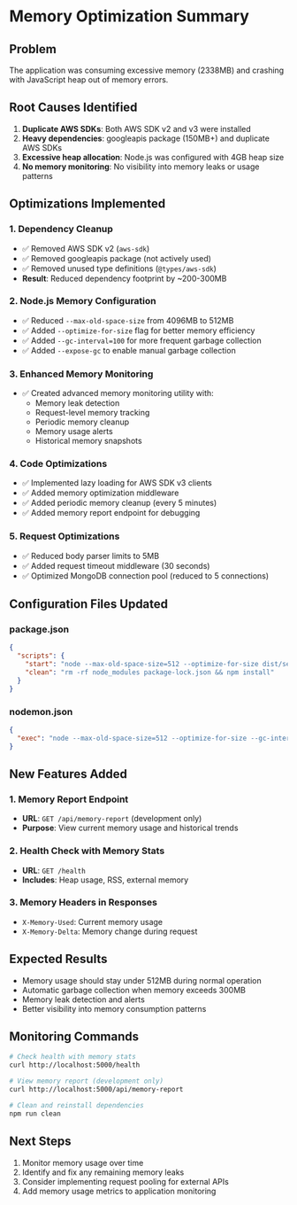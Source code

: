 # Memory Optimization Summary

## Problem
The application was consuming excessive memory (2338MB) and crashing with JavaScript heap out of memory errors.

## Root Causes Identified
1. **Duplicate AWS SDKs**: Both AWS SDK v2 and v3 were installed
2. **Heavy dependencies**: googleapis package (150MB+) and duplicate AWS SDKs
3. **Excessive heap allocation**: Node.js was configured with 4GB heap size
4. **No memory monitoring**: No visibility into memory leaks or usage patterns

## Optimizations Implemented

### 1. Dependency Cleanup
- ✅ Removed AWS SDK v2 (`aws-sdk`)
- ✅ Removed googleapis package (not actively used)
- ✅ Removed unused type definitions (`@types/aws-sdk`)
- **Result**: Reduced dependency footprint by ~200-300MB

### 2. Node.js Memory Configuration
- ✅ Reduced `--max-old-space-size` from 4096MB to 512MB
- ✅ Added `--optimize-for-size` flag for better memory efficiency
- ✅ Added `--gc-interval=100` for more frequent garbage collection
- ✅ Added `--expose-gc` to enable manual garbage collection

### 3. Enhanced Memory Monitoring
- ✅ Created advanced memory monitoring utility with:
  - Memory leak detection
  - Request-level memory tracking
  - Periodic memory cleanup
  - Memory usage alerts
  - Historical memory snapshots

### 4. Code Optimizations
- ✅ Implemented lazy loading for AWS SDK v3 clients
- ✅ Added memory optimization middleware
- ✅ Added periodic memory cleanup (every 5 minutes)
- ✅ Added memory report endpoint for debugging

### 5. Request Optimizations
- ✅ Reduced body parser limits to 5MB
- ✅ Added request timeout middleware (30 seconds)
- ✅ Optimized MongoDB connection pool (reduced to 5 connections)

## Configuration Files Updated

### package.json
```json
{
  "scripts": {
    "start": "node --max-old-space-size=512 --optimize-for-size dist/server.js",
    "clean": "rm -rf node_modules package-lock.json && npm install"
  }
}
```

### nodemon.json
```json
{
  "exec": "node --max-old-space-size=512 --optimize-for-size --gc-interval=100 --expose-gc -r ts-node/register src/server.ts"
}
```

## New Features Added

### 1. Memory Report Endpoint
- **URL**: `GET /api/memory-report` (development only)
- **Purpose**: View current memory usage and historical trends

### 2. Health Check with Memory Stats
- **URL**: `GET /health`
- **Includes**: Heap usage, RSS, external memory

### 3. Memory Headers in Responses
- `X-Memory-Used`: Current memory usage
- `X-Memory-Delta`: Memory change during request

## Expected Results
- Memory usage should stay under 512MB during normal operation
- Automatic garbage collection when memory exceeds 300MB
- Memory leak detection and alerts
- Better visibility into memory consumption patterns

## Monitoring Commands
```bash
# Check health with memory stats
curl http://localhost:5000/health

# View memory report (development only)
curl http://localhost:5000/api/memory-report

# Clean and reinstall dependencies
npm run clean
```

## Next Steps
1. Monitor memory usage over time
2. Identify and fix any remaining memory leaks
3. Consider implementing request pooling for external APIs
4. Add memory usage metrics to application monitoring
